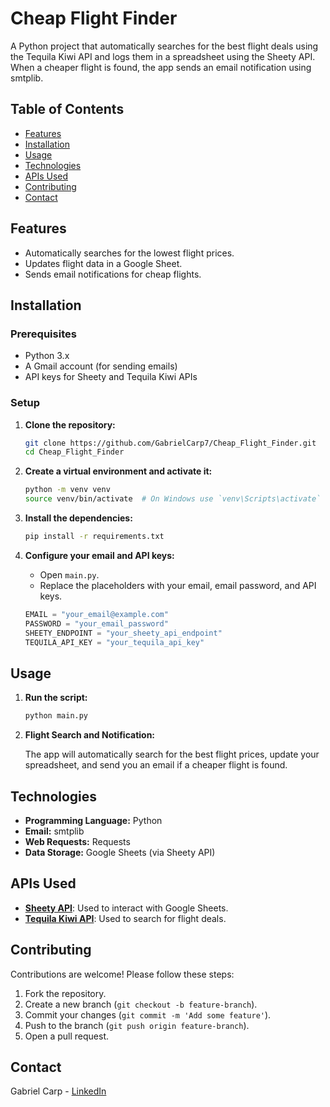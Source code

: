 # Cheap Flight Finder

A Python project that automatically searches for the best flight deals using the Tequila Kiwi API and logs them in a spreadsheet using the Sheety API. When a cheaper flight is found, the app sends an email notification using smtplib.

## Table of Contents

- [Features](#features)
- [Installation](#installation)
- [Usage](#usage)
- [Technologies](#technologies)
- [APIs Used](#apis-used)
- [Contributing](#contributing)
- [Contact](#contact)

## Features

- Automatically searches for the lowest flight prices.
- Updates flight data in a Google Sheet.
- Sends email notifications for cheap flights.

## Installation

### Prerequisites

- Python 3.x
- A Gmail account (for sending emails)
- API keys for Sheety and Tequila Kiwi APIs

### Setup

1. **Clone the repository:**

    ```bash
    git clone https://github.com/GabrielCarp7/Cheap_Flight_Finder.git
    cd Cheap_Flight_Finder
    ```

2. **Create a virtual environment and activate it:**

    ```bash
    python -m venv venv
    source venv/bin/activate  # On Windows use `venv\Scripts\activate`
    ```

3. **Install the dependencies:**

    ```bash
    pip install -r requirements.txt
    ```

4. **Configure your email and API keys:**

    - Open `main.py`.
    - Replace the placeholders with your email, email password, and API keys.

    ```python
    EMAIL = "your_email@example.com"
    PASSWORD = "your_email_password"
    SHEETY_ENDPOINT = "your_sheety_api_endpoint"
    TEQUILA_API_KEY = "your_tequila_api_key"
    ```

## Usage

1. **Run the script:**

    ```bash
    python main.py
    ```

2. **Flight Search and Notification:**

    The app will automatically search for the best flight prices, update your spreadsheet, and send you an email if a cheaper flight is found.

## Technologies

- **Programming Language:** Python
- **Email:** smtplib
- **Web Requests:** Requests
- **Data Storage:** Google Sheets (via Sheety API)

## APIs Used

- **[Sheety API](https://sheety.co/)**: Used to interact with Google Sheets.
- **[Tequila Kiwi API](https://tequila.kiwi.com/)**: Used to search for flight deals.

## Contributing

Contributions are welcome! Please follow these steps:

1. Fork the repository.
2. Create a new branch (`git checkout -b feature-branch`).
3. Commit your changes (`git commit -m 'Add some feature'`).
4. Push to the branch (`git push origin feature-branch`).
5. Open a pull request.

## Contact

Gabriel Carp - [LinkedIn](https://www.linkedin.com/in/gabriel-carp-3b704022b/)
